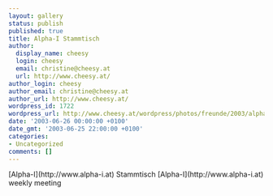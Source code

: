 ```yaml
---
layout: gallery
status: publish
published: true
title: Alpha-I Stammtisch
author:
  display_name: cheesy
  login: cheesy
  email: christine@cheesy.at
  url: http://www.cheesy.at/
author_login: cheesy
author_email: christine@cheesy.at
author_url: http://www.cheesy.at/
wordpress_id: 1722
wordpress_url: http://www.cheesy.at/wordpress/photos/freunde/2003/alpha-i-stammtisch/
date: '2003-06-26 00:00:00 +0100'
date_gmt: '2003-06-25 22:00:00 +0100'
categories:
- Uncategorized
comments: []
---
```

<!--:de-->[Alpha-I](http://www.alpha-i.at) Stammtisch
<!--:--><!--:en-->[Alpha-I](http://www.alpha-i.at) weekly meeting
<!--:-->
